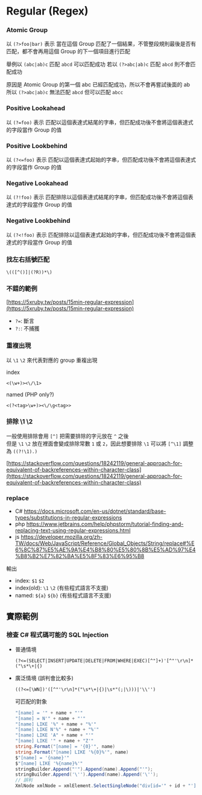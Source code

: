 # Regular (Regex)

### Atomic Group

以 `(?>foo|bar)` 表示 當在這個 Group 匹配了一個結果，不管整段規則最後是否有匹配，都不會再用這個 Group 的下一個項目進行匹配

舉例以 `(abc|ab)c` 匹配 `abcd` 可以匹配成功 若以 `(?>abc|ab)c` 匹配 `abcd` 則不會匹配成功

原因是 Atomic Group 的第一個 abc 已經匹配成功，所以不會再嘗試後面的 ab 所以 `(?>abc|ab)c` 無法匹配 `abcd` 但可以匹配 `abcc`

### Positive Lookahead

以 `(?=foo)` 表示 匹配以這個表達式結尾的字串，但匹配成功後不會將這個表達式的字段當作 Group 的值

### Positive Lookbehind

以 `(?<=foo)` 表示 匹配以這個表達式起始的字串，但匹配成功後不會將這個表達式的字段當作 Group 的值

### Negative Lookahead

以 `(?!foo)` 表示 匹配排除以這個表達式結尾的字串，但匹配成功後不會將這個表達式的字段當作 Group 的值

### Negative Lookbehind

以 `(?<!foo)` 表示 匹配排除以這個表達式起始的字串，但匹配成功後不會將這個表達式的字段當作 Group 的值

### 找左右括號匹配

```regex
\(([^()]|(?R))*\)
```

### 不錯的範例

[https://5xruby.tw/posts/15min-regular-expression](https://5xruby.tw/posts/15min-regular-expression)

* `?=`: 斷言
* `?:`: 不捕獲

### 重複出現

以 `\1` `\2` 來代表對應的 group 重複出現

index
```
<(\w+)><\/\1>
```
    
named (PHP only?)
```
<(?<tag>\w+)><\/\g<tag>>
```

### 排除 \1 \2

一般使用排除會用 `[^]` 把需要排除的字元放在 `^` 之後\
但是 `\1` `\2` 放在裡面會變成排除常數 `1` 或 `2`，因此想要排除 `\1` 可以將 `[^\1]` 調整為 `((?!\1).)`

[https://stackoverflow.com/questions/18242119/general-approach-for-equivalent-of-backreferences-within-character-class](https://stackoverflow.com/questions/18242119/general-approach-for-equivalent-of-backreferences-within-character-class)

### replace
- C#
  <https://docs.microsoft.com/en-us/dotnet/standard/base-types/substitutions-in-regular-expressions>
- php
  <https://www.jetbrains.com/help/phpstorm/tutorial-finding-and-replacing-text-using-regular-expressions.html>
- js
  <https://developer.mozilla.org/zh-TW/docs/Web/JavaScript/Reference/Global_Objects/String/replace#%E6%8C%87%E5%AE%9A%E4%B8%80%E5%80%8B%E5%AD%97%E4%B8%B2%E7%82%BA%E5%8F%83%E6%95%B8>

輸出
- index: `$1` `$2`
- index(old): `\1` `\2` (有些程式語言不支援)
- named: `${a}` `${b}` (有些程式語言不支援)

## 實際範例

### 檢查 C# 程式碼可能的 SQL Injection

- 普通情境
  ```
  (?<=(SELECT|INSERT|UPDATE|DELETE|FROM|WHERE|EXEC)[^"]+)'[^"'\r\n]*("\s*\+|{)
  ```
- 廣泛情境 (誤判會比較多)
  ``` regex
  ((?<=[\WN])'([^"'\r\n]*("\s*\+|{)|\s*"(;|\)))|'\\'')
  ```
  可匹配的對象
  ``` cs
  "[name] = '" + name + "'"
  "[name] = N'" + name + "'"
  "[name] LIKE '%" + name + "%'"
  "[name] LIKE N'%" + name + "%'"
  "[name] LIKE 'A" + name + "'"
  "[name] LIKE '" + name + "Z'"
  string.Format("[name] = '{0}'", name)
  string.Format("[name] LIKE '%{0}%'", name)
  $"[name] = '{name}'"
  $"[name] LIKE '%{name}%'"
  stringBuilder.Append("'").Append(name).Append("'");
  stringBuilder.Append('\'').Append(name).Append('\'');
  // 誤判
  XmlNode xmlNode = xmlElement.SelectSingleNode("div[id='" + id + "']");
  ```